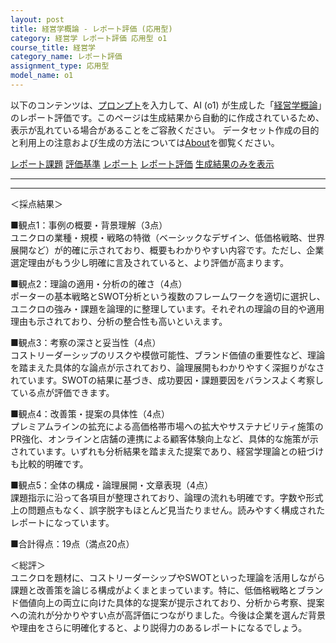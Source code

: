 ```yaml
---
layout: post
title: 経営学概論 - レポート評価 (応用型)
category: 経営学 レポート評価 応用型 o1
course_title: 経営学
category_name: レポート評価
assignment_type: 応用型
model_name: o1
---
```


以下のコンテンツは、[プロンプト](https://github.com/takedatoshiyuki/synthetic_assignments/tree/main/generated/経営学/o1/prompt_レポート評価-応用型.md)を入力して、AI (o1) が生成した「[経営学概論](/contents/経営学/)」のレポート評価です。このページは生成結果から自動的に作成されているため、表示が乱れている場合があることをご容赦ください。
データセット作成の目的と利用上の注意および生成の方法については[About](/About)を御覧ください。

[レポート課題](../レポート課題-応用型)
[評価基準](../評価基準-応用型)
[レポート](../レポート-応用型)
[レポート評価](../レポート評価-応用型)
[生成結果のみを表示](https://github.com/takedatoshiyuki/synthetic_assignments/tree/main/generated/経営学/o1/レポート評価-応用型.md)
  

***
***
  
＜採点結果＞

■観点1：事例の概要・背景理解（3点）  
ユニクロの業種・規模・戦略の特徴（ベーシックなデザイン、低価格戦略、世界展開など）が的確に示されており、概要もわかりやすい内容です。ただし、企業選定理由がもう少し明確に言及されていると、より評価が高まります。  

■観点2：理論の適用・分析の的確さ（4点）  
ポーターの基本戦略とSWOT分析という複数のフレームワークを適切に選択し、ユニクロの強み・課題を論理的に整理しています。それぞれの理論の目的や適用理由も示されており、分析の整合性も高いといえます。  

■観点3：考察の深さと妥当性（4点）  
コストリーダーシップのリスクや模倣可能性、ブランド価値の重要性など、理論を踏まえた具体的な論点が示されており、論理展開もわかりやすく深掘りがなされています。SWOTの結果に基づき、成功要因・課題要因をバランスよく考察している点が評価できます。  

■観点4：改善策・提案の具体性（4点）  
プレミアムラインの拡充による高価格帯市場への拡大やサステナビリティ施策のPR強化、オンラインと店舗の連携による顧客体験向上など、具体的な施策が示されています。いずれも分析結果を踏まえた提案であり、経営学理論との紐づけも比較的明確です。  

■観点5：全体の構成・論理展開・文章表現（4点）  
課題指示に沿って各項目が整理されており、論理の流れも明確です。字数や形式上の問題点もなく、誤字脱字もほとんど見当たりません。読みやすく構成されたレポートになっています。  

■合計得点：19点（満点20点）  

＜総評＞  
ユニクロを題材に、コストリーダーシップやSWOTといった理論を活用しながら課題と改善策を論じる構成がよくまとまっています。特に、低価格戦略とブランド価値向上の両立に向けた具体的な提案が提示されており、分析から考察、提案への流れが分かりやすい点が高評価につながりました。今後は企業を選んだ背景や理由をさらに明確化すると、より説得力のあるレポートになるでしょう。
